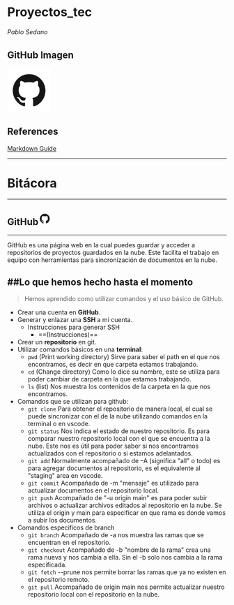 # Proyectos_tec
###### Pablo Sedano




## GitHub Imagen


<img src="Images/GitHub-Mark.png" width="100">

## References
[Markdown Guide](https://www.markdownguide.org/cheat-sheet/)

---


# Bitácora

---

## GitHub<img src="Images/GitHub-Mark.png" width="30">
***
GitHub es una página web en la cual puedes guardar y acceder a repositorios de proyectos guardados en la nube. Este facilita el trabajo en equipo con herramientas para sincronización de documentos en la nube. 

##Lo que hemos hecho hasta el momento 
---  
>Hemos aprendido como utilizar comandos y el uso básico de GitHub.

- Crear una cuenta en **GitHub**.
- Generar y enlazar una **SSH** a mi cuenta.
    - Instrucciones para generar SSH
        - ==(Instrucciones)==
- Crear un **repositorio** en git.
- Utilizar comandos básicos en una **terminal**:
    - `pwd` (Print working directory) Sirve para saber el path en el que nos encontramos, es decir en que carpeta estamos trabajando.
    - `cd` (Change directory) Como lo dice su nombre, este se utiliza para poder cambiar de carpeta en la que estamos trabajando.
    - `ls` (list) Nos muestra los contenidos de la carpeta en la que nos encontramos.
- Comandos que se utilizan para github:
    - `git clone` Para obtener el repositorio de manera local, el cual se puede sincronizar con el de la nube utilizando comandos en la terminal o en vscode.
    - `git status` Nos indica el estado de nuestro repositorio. Es para comparar nuestro repositorio local con el que se encuentra a la nube. Este nos es útil para poder saber si nos encontramos actualizados con el repositorio o si estamos adelantados.
    - `git add` Normalmente acompañado de –A (significa "all" o todo) es para agregar documentos al repositorio, es el equivalente al "staging" area en vscode.
    - `git commit` Acompañado de -m "mensaje" es utilizado para actualizar documentos en el repositorio local.
    - `git push` Acompañado de "-u origin main" es para poder subir archivos o actualizar archivos editados al repositorio en la nube. Se utiliza el origin y main para especificar en que rama es donde vamos a subir los documentos.
- Comandos especificos de branch
    - `git branch` Acompañado de -a nos muestra las ramas que se encuentran en el repositorio.
    - `git checkout` Acompañado de -b "nombre de la rama" crea una rama nueva y nos cambia a ella. Sin el -b solo nos cambia a la rama especificada.
    - `git fetch` --prune nos permite borrar las ramas que ya no existen en el repositorio remoto.
    - `git pull` Acompañado de origin main nos permite actualizar nuestro repositorio local con el repositorio en la nube.









